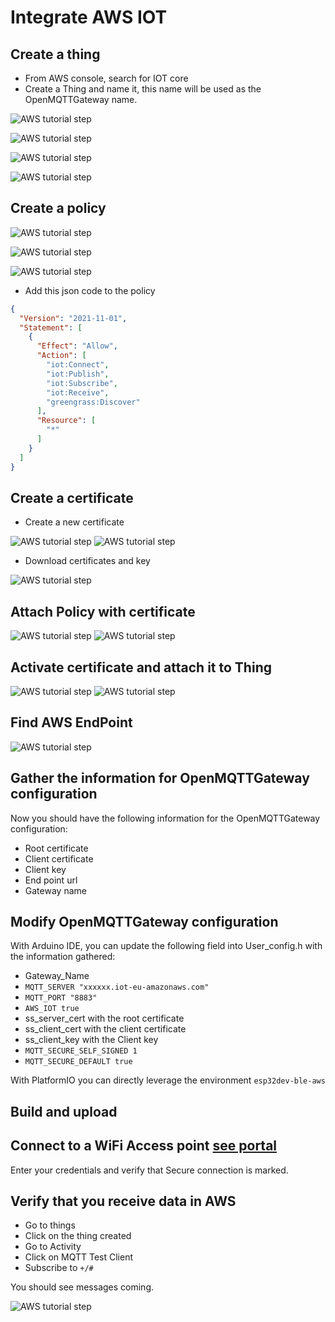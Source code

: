 # Integrate AWS IOT
## Create a thing

* From AWS console, search for IOT core
* Create a Thing and name it, this name will be used as the OpenMQTTGateway name.

![AWS tutorial step](../img/Integrate_AWS_IOT_Create_Thing.png)

![AWS tutorial step](../img/Integrate_AWS_IOT_Create_Thing2.png)

![AWS tutorial step](../img/Integrate_AWS_IOT_Create_Thing3.png)

![AWS tutorial step](../img/Integrate_AWS_IOT_Create_Thing4.png)

## Create a policy

![AWS tutorial step](../img/Integrate_AWS_IOT_Create_Policy.png)

![AWS tutorial step](../img/Integrate_AWS_IOT_Create_Policy2.png)

![AWS tutorial step](../img/Integrate_AWS_IOT_Create_Policy3.png)

* Add this json code to the policy
```json
{
  "Version": "2021-11-01",
  "Statement": [
    {
      "Effect": "Allow",
      "Action": [
        "iot:Connect",
        "iot:Publish",
        "iot:Subscribe",
        "iot:Receive",
        "greengrass:Discover"
      ],
      "Resource": [
        "*"
      ]
    }
  ]
}
```

## Create a certificate

* Create a new certificate

![AWS tutorial step](../img/Integrate_AWS_IOT_Create_Certificate.png)
![AWS tutorial step](../img/Integrate_AWS_IOT_Create_Certificate2.png)

* Download certificates and key

![AWS tutorial step](../img/Integrate_AWS_IOT_Create_Certificate3.png)

## Attach Policy with certificate

![AWS tutorial step](../img/Integrate_AWS_IOT_Attach_Policy.png)
![AWS tutorial step](../img/Integrate_AWS_IOT_Attach_Policy2.png)

## Activate certificate and attach it to Thing

![AWS tutorial step](../img/Integrate_AWS_IOT_Attach_Thing.png)
![AWS tutorial step](../img/Integrate_AWS_IOT_Attach_Thing2.png)

## Find AWS EndPoint

![AWS tutorial step](../img/Integrate_AWS_IOT_Find_Endpoint.png)

## Gather the information for OpenMQTTGateway configuration

Now you should have the following information for the OpenMQTTGateway configuration:
* Root certificate
* Client certificate
* Client key
* End point url
* Gateway name

## Modify OpenMQTTGateway configuration

With Arduino IDE, you can update the following field into User_config.h with the information gathered:
* Gateway_Name
* `MQTT_SERVER "xxxxxx.iot-eu-amazonaws.com"`
* `MQTT_PORT "8883"`
* `AWS_IOT true`
* ss_server_cert with the root certificate
* ss_client_cert with the client certificate
* ss_client_key with the Client key
* `MQTT_SECURE_SELF_SIGNED 1`
* `MQTT_SECURE_DEFAULT true`

With PlatformIO you can directly leverage the environment `esp32dev-ble-aws`

## Build and upload

## Connect to a WiFi Access point [see portal](../upload/portal)
Enter your credentials and verify that Secure connection is marked.

## Verify that you receive data in AWS

* Go to things
* Click on the thing created
* Go to Activity
* Click on MQTT Test Client
* Subscribe to `+/#`

You should see messages coming.

![AWS tutorial step](../img/Integrate_AWS_IOT_result_MQTT.png)